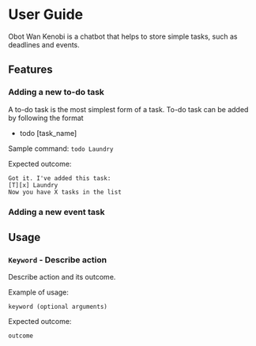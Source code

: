 # User Guide
Obot Wan Kenobi is a chatbot that helps to store simple tasks, such as deadlines and events.
## Features 

### Adding a new to-do task
A to-do task is the most simplest form of a task.
To-do task can be added by following the format
* todo [task_name]

Sample command:
`todo Laundry`

Expected outcome:

`Got it. I've added this task:`\
`[T][x] Laundry`\
`Now you have X tasks in the list`

### Adding a new event task

## Usage

### `Keyword` - Describe action

Describe action and its outcome.

Example of usage: 

`keyword (optional arguments)`

Expected outcome:

`outcome`
